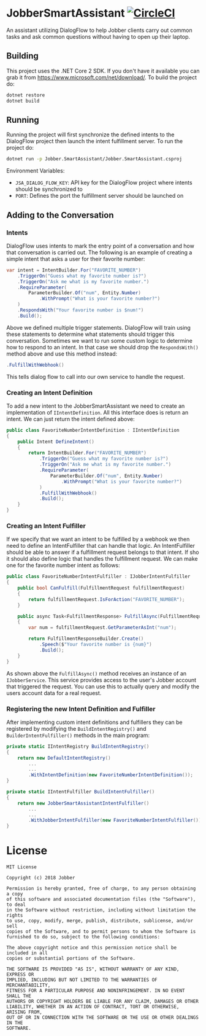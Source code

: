 # JobberSmartAssistant [![CircleCI](https://circleci.com/gh/gantonious/JobberSmartAssistant.svg?style=svg)](https://circleci.com/gh/gantonious/JobberSmartAssistant)

An assistant utilizing DialogFlow to help Jobber clients carry out common tasks and ask common questions without having to open up their laptop.

## Building

This project uses the .NET Core 2 SDK. If you don't have it available you can grab it from https://www.microsoft.com/net/download/. To build the project do:

```bash
dotnet restore
dotnet build
```

## Running

Running the project will first synchronize the defined intents to the DialogFlow project then launch the intent fulfillment server. To run the project do:

```bash
dotnet run -p Jobber.SmartAssistant/Jobber.SmartAssistant.csproj
```

Environment Variables:

- `JSA_DIALOG_FLOW_KEY`: API key for the DialogFlow project where intents should be synchronized to
- `PORT`: Defines the port the fulfillment server should be launched on

## Adding to the Conversation

### Intents

DialogFlow uses intents to mark the entry point of a conversation and how that conversation is carried out. The following is an example of creating a simple intent that asks a user for their favorite number:

```csharp
var intent = IntentBuilder.For("FAVORITE_NUMBER")
    .TriggerOn("Guess what my favorite number is?")
    .TriggerOn("Ask me what is my favorite number.")
    .RequireParameter(
        ParameterBuilder.Of("num", Entity.Number)
            .WithPrompt("What is your favorite number?")
    )
    .RespondsWith("Your favorite number is $num!")
    .Build();
```

Above we defined multiple trigger statements. DialogFlow will train using these statements to determine what statements should trigger this conversation. Sometimes we want to run some custom logic to determine how to respond to an intent. In that case we should drop the `RespondsWith()` method above and use this method instead:

```csharp
.FulfillWithWebhook()
```

This tells dialog flow to call into our own service to handle the request.

### Creating an Intent Definition

To add a new intent to the JobberSmartAssistant we need to create an implementation of `IIntentDefinition`. All this interface does is return an intent. We can just return the intent defined above:

```csharp
public class FavoriteNumberIntentDefinition : IIntentDefinition
{
    public Intent DefineIntent()
    {
        return IntentBuilder.For("FAVORITE_NUMBER")
            .TriggerOn("Guess what my favorite number is?")
            .TriggerOn("Ask me what is my favorite number.")
            .RequireParameter(
                ParameterBuilder.Of("num", Entity.Number)
                    .WithPrompt("What is your favorite number?")
            )
            .FulfillWithWebhook()
            .Build();
    }
}
```

### Creating an Intent Fulfiller

If we specify that we want an intent to be fulfilled by a webhook we then need to define an IntentFulfiller that can handle that logic. An IntentFulfiller should be able to answer if a fulfillment request belongs to that intent. If sho it should also define logic that handles the fulfillment request. We can make one for the favorite number intent as follows:

```csharp
public class FavoriteNumberIntentFulfiller : IJobberIntentFulfiller
{
    public bool CanFulfill(FulfillmentRequest fulfillmentRequest)
    {
        return fulfillmentRequest.IsForAction("FAVORITE_NUMBER");
    }

    public async Task<FulfillmentResponse> FulfillAsync(FulfillmentRequest fulfillmentRequest, IJobberService jobberService)
    {
        var num = fulfillmentRequest.GetParameterAsInt("num");

        return FulfillmentResponseBuilder.Create()
            .Speech($"Your favorite number is {num}")
            .Build();
    }
}
```

As shown above the `FulfillAsync()` method receives an instance of an `IJobberService`. This service provides access to the user's Jobber account that triggered the request. You can use this to actually query and modify the users account data for a real request.

### Registering the new Intent Definition and Fulfiller

After implementing custom intent definitions and fulfillers they can be registered by modifying the `BuildIntentRegistry()` and `BuilderIntentFulfiller()` methods in the main program:

```csharp
private static IIntentRegistry BuildIntentRegistry()
{
    return new DefaultIntentRegistry()
        ...
        ...
        .WithIntentDefinition(new FavoriteNumberIntentDefinition());
}

private static IIntentFulfiller BuildIntentFulfiller()
{
    return new JobberSmartAssistantIntentFulfiller()
        ...
        ...
        .WithJobberIntentFulfiller(new FavoriteNumberIntentFulfiller());
}
```

# License

```
MIT License

Copyright (c) 2018 Jobber

Permission is hereby granted, free of charge, to any person obtaining a copy
of this software and associated documentation files (the "Software"), to deal
in the Software without restriction, including without limitation the rights
to use, copy, modify, merge, publish, distribute, sublicense, and/or sell
copies of the Software, and to permit persons to whom the Software is
furnished to do so, subject to the following conditions:

The above copyright notice and this permission notice shall be included in all
copies or substantial portions of the Software.

THE SOFTWARE IS PROVIDED "AS IS", WITHOUT WARRANTY OF ANY KIND, EXPRESS OR
IMPLIED, INCLUDING BUT NOT LIMITED TO THE WARRANTIES OF MERCHANTABILITY,
FITNESS FOR A PARTICULAR PURPOSE AND NONINFRINGEMENT. IN NO EVENT SHALL THE
AUTHORS OR COPYRIGHT HOLDERS BE LIABLE FOR ANY CLAIM, DAMAGES OR OTHER
LIABILITY, WHETHER IN AN ACTION OF CONTRACT, TORT OR OTHERWISE, ARISING FROM,
OUT OF OR IN CONNECTION WITH THE SOFTWARE OR THE USE OR OTHER DEALINGS IN THE
SOFTWARE.
```